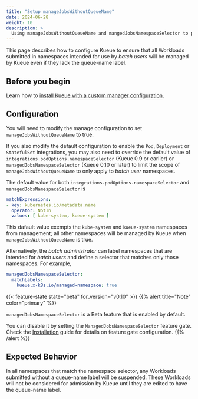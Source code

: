 ```yaml
---
title: "Setup manageJobsWithoutQueueName"
date: 2024-06-28
weight: 10
description: >
  Using manageJobsWithoutQueueName and mangedJobsNamespaceSelector to prevent admission of Workloads without assigned LocalQueues.
---
```


This page describes how to configure Kueue to ensure that all Workloads submitted in namespaces
intended for use by _batch users_ will be managed by Kueue even if they lack the queue-name label.

## Before you begin

Learn how to [install Kueue with a custom manager configuration](/docs/installation/#install-a-custom-configured-released-version).

## Configuration

You will need to modify the manage configuration to set `manageJobsWithoutQueueName` to true.

If you also modify the default configuration to enable the `Pod`, `Deployment` or `StatefulSet` integrations,
you may also need to override the default value of `integrations.podOptions.namespaceSelector` (Kueue 0.9 or earlier)
or `managedJobsNamespaceSelector` (Kueue 0.10 or later) to limit the scope of `manageJobsWithoutQueueName`
to only apply to _batch user_ namespaces.

The default value for both `integrations.podOptions.namespaceSelector` and `managedJobsNamespaceSelector` is
```yaml
matchExpressions:
- key: kubernetes.io/metadata.name
  operator: NotIn
  values: [ kube-system, kueue-system ]
```
This dafault value exempts the `kube-system` and `kueue-system` namespaces from management; all other
namespaces will be managed by Kueue when `manageJobsWithoutQueueName` is true.

Alternatively, the _batch administrator_ can label namespaces that are intended for _batch users_
and define a selector that matches only those namespaces.  For example,
```yaml
managedJobsNamespaceSelector:
  matchLabels:
    kueue.x-k8s.io/managed-namespace: true
```

{{< feature-state state="beta" for_version="v0.10" >}}
{{% alert title="Note" color="primary" %}}

`managedJobsNamespaceSelector` is a Beta feature that is enabled by default.

You can disable it by setting the `ManagedJobsNamespaceSelector` feature gate. Check the [Installation](/docs/installation/#change-the-feature-gates-configuration) guide for details on feature gate configuration.
{{% /alert %}}

## Expected Behavior

In all namespaces that match the namespace selector, any Workloads submitted without a queue-name
label will be suspended.  These Workloads will not be considered for admission by Kueue until
they are edited to have the queue-name label.
